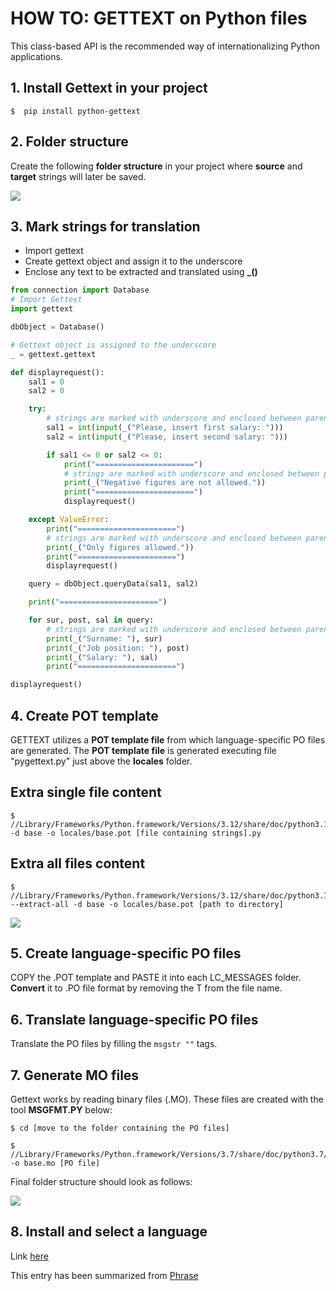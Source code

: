 # HOW TO: GETTEXT on Python files

This class-based API is the recommended way of internationalizing Python applications. 

## 1. Install Gettext in your project

```
$  pip install python-gettext
```
## 2. Folder structure

Create the following **folder structure** in your project where **source** and **target** strings will later be saved.

<img src="https://github.com/agomezmartin/regexl10n/blob/main/assets/images/gettext_folder_structure_1.png">

## 3. Mark strings for translation
- Import gettext
- Create gettext object and assign it to the underscore
- Enclose any text to be extracted and translated using **_()**

``` Python
from connection import Database
# Import Gettext
import gettext

dbObject = Database()

# Gettext object is assigned to the underscore
_ = gettext.gettext

def displayrequest():
    sal1 = 0
    sal2 = 0

    try:
    	# strings are marked with underscore and enclosed between parentheseis _()
        sal1 = int(input(_("Please, insert first salary: ")))
        sal2 = int(input(_("Please, insert second salary: ")))

        if sal1 <= 0 or sal2 <= 0:
            print("======================")
	    	# strings are marked with underscore and enclosed between parentheseis _()
            print(_("Negative figures are not allowed."))
            print("======================")
            displayrequest()

    except ValueError:
        print("======================")
    	# strings are marked with underscore and enclosed between parentheseis _()
        print(_("Only figures allowed."))
        print("======================")
        displayrequest()

    query = dbObject.queryData(sal1, sal2)

    print("======================")

    for sur, post, sal in query:
    	# strings are marked with underscore and enclosed between parentheseis _()
        print(_("Surname: "), sur)
        print(_("Job position: "), post)
        print(_("Salary: "), sal)
        print("======================")

displayrequest()
```

## 4. Create POT template

GETTEXT utilizes a **POT template file** from which language-specific PO files are generated.
The **POT template file** is generated executing file "pygettext.py" just above the **locales** folder.

## Extra single file content

``` Commandline
$   //Library/Frameworks/Python.framework/Versions/3.12/share/doc/python3.12/examples/Tools/i18n/pygettext.py -d base -o locales/base.pot [file containing strings].py
```
## Extra all files content

``` Commandline
$   //Library/Frameworks/Python.framework/Versions/3.12/share/doc/python3.12/examples/Tools/i18n/pygettext.py --extract-all -d base -o locales/base.pot [path to directory]
```
<img src="https://github.com/agomezmartin/regexl10n/blob/main/assets/images/gettext_folder_structure_2.png">

## 5. Create language-specific PO files

COPY the .POT template and PASTE it into each LC_MESSAGES folder.
**Convert** it to .PO file format by removing the T from the file name.

## 6. Translate language-specific PO files

Translate the PO files by filling the `msgstr ""` tags.

## 7. Generate MO files

Gettext works by reading binary files (.MO).
These files are created with the tool **MSGFMT.PY** below:

``` Commandline
$ cd [move to the folder containing the PO files]

$   //Library/Frameworks/Python.framework/Versions/3.7/share/doc/python3.7/examples/Tools/i18n/msgfmt.py -o base.mo [PO file]
```

Final folder structure should look as follows:

<img src="https://github.com/agomezmartin/regexl10n/blob/main/assets/images/gettext_folder_structure_3.png">

## 8. Install and select a language

Link [here](/assets/python/select_lang/README.md)

This entry has been summarized from [Phrase](https://phrase.com/blog/posts/translate-python-gnu-gettext/)